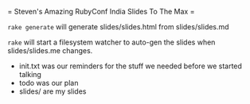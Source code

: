 
= Steven's Amazing RubyConf India Slides To The Max =

`rake generate` will generate slides/slides.html from slides/slides.md

`rake` will start a filesystem watcher to auto-gen the slides when slides/slides.me changes.

* init.txt was our reminders for the stuff we needed before we started talking
* todo was our plan
* slides/ are my slides
